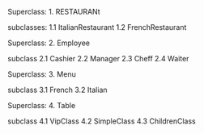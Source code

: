 Superclass:
    1. RESTAURANt

subclasses:
    1.1 ItalianRestaurant
    1.2 FrenchRestaurant

Superclass:
    2. Employee

subclass
    2.1 Cashier
    2.2 Manager
    2.3 Cheff
    2.4 Waiter

Superclass: 
    3. Menu

subclass
    3.1 French
    3.2 Italian

Superclass:
    4. Table

subclass
    4.1 VipClass
    4.2 SimpleClass
    4.3 ChildrenClass
    




